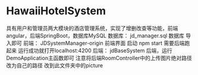 # HawaiiHotelSystem
具有用户和管理员两大模块的酒店管理系统，实现了增删改查等功能，前端angular，后端SpringBoot，数据库MySQL
数据库： jd_manager.sql 数据库 导入即可
前端： JDSystemManager-origin 前端界面 启动 npm start 需要后端跑起来  运行成功就打开localhost:4200
后端： jdBaseSystem 后端，运行DemoApplication主函数即可 
注意将后端RoomController中的上传图片绝对路径改为自己的路径  改到此文件夹中的picture
